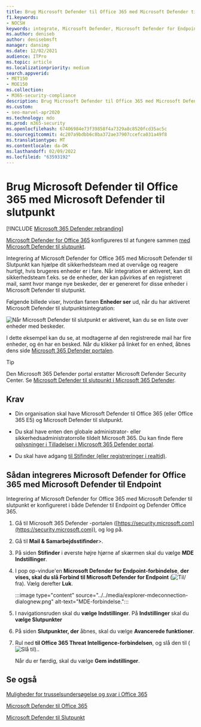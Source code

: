 ```yaml
---
title: Brug Microsoft Defender til Office 365 med Microsoft Defender til slutpunkt
f1.keywords:
- NOCSH
keywords: integrate, Microsoft Defender, Microsoft Defender for Endpoint
ms.author: deniseb
author: denisebmsft
manager: dansimp
ms.date: 12/02/2021
audience: ITPro
ms.topic: article
ms.localizationpriority: medium
search.appverid:
- MET150
- MOE150
ms.collection:
- M365-security-compliance
description: Brug Microsoft Defender til Office 365 med Microsoft Defender til Endpoint for at få mere detaljerede oplysninger om trusler mod dine enheder og dit mailindhold.
ms.custom:
- seo-marvel-apr2020
ms.technology: mdo
ms.prod: m365-security
ms.openlocfilehash: 67406984e73f39858f4a7329a8c8520fcd35ac5c
ms.sourcegitcommit: 4c207a9bdbb6c8ba372ae37907ccefca031a49f8
ms.translationtype: MT
ms.contentlocale: da-DK
ms.lasthandoff: 02/09/2022
ms.locfileid: "63593192"
---
```

# <a name="use-microsoft-defender-for-office-365-together-with-microsoft-defender-for-endpoint"></a>Brug Microsoft Defender til Office 365 med Microsoft Defender til slutpunkt

[!INCLUDE [Microsoft 365 Defender rebranding](../includes/microsoft-defender-for-office.md)]


[Microsoft Defender for Office 365](defender-for-office-365.md) konfigureres til at fungere sammen [med Microsoft Defender til slutpunkt](/windows/security/threat-protection).

Integrering af Microsoft Defender for Office 365 med Microsoft Defender til Slutpunkt kan hjælpe dit sikkerhedsteam med at overvåge og reagere hurtigt, hvis brugeres enheder er i fare. Når integration er aktiveret, kan dit sikkerhedsteam f.eks. se de enheder, der kan påvirkes af en registreret mail, samt hvor mange nye beskeder, der er genereret for disse enheder i Microsoft Defender til slutpunkt.

Følgende billede viser, hvordan fanen **Enheder ser** ud, når du har aktiveret Microsoft Defender til slutpunktsintegration:

![Når Microsoft Defender til slutpunkt er aktiveret, kan du se en liste over enheder med beskeder.](../../media/fec928ea-8f0c-44d7-80b9-a2e0a8cd4e89.PNG)

I dette eksempel kan du se, at modtagerne af den registrerede mail har fire enheder, og én har en besked. Når du klikker på linket for en enhed, åbnes dens side [Microsoft 365 Defender portalen](/microsoft-365/security/defender/microsoft-365-defender).

> [!TIP]
> Den Microsoft 365 Defender portal erstatter Microsoft Defender Security Center. Se [Microsoft Defender til slutpunkt i Microsoft 365 Defender](../defender/microsoft-365-security-center-mde.md).

## <a name="requirements"></a>Krav

- Din organisation skal have Microsoft Defender til Office 365 (eller Office 365 E5) og Microsoft Defender til slutpunkt.

- Du skal have enten den globale administrator- eller sikkerhedsadministratorrolle tildelt Microsoft 365. Du kan finde flere [oplysninger i Tilladelser i Microsoft 365 Defender portal](permissions-microsoft-365-security-center.md).

- Du skal have adgang [til Stifinder (eller registreringer i realtid)](threat-explorer.md).

## <a name="to-integrate-microsoft-defender-for-office-365-with-microsoft-defender-for-endpoint"></a>Sådan integreres Microsoft Defender for Office 365 med Microsoft Defender til Endpoint

Integrering af Microsoft Defender for Office 365 med Microsoft Defender til slutpunkt er konfigureret i både Defender til Endpoint og Defender Office 365.

1. Gå til Microsoft 365 Defender -portalen ([https://security.microsoft.com](https://security.microsoft.com)), og log på.

2. Gå til **Mail & Samarbejdsstifinder**\>. 

3. På siden **Stifinder** i øverste højre hjørne af skærmen skal du vælge **MDE Indstillinger**.

3. I pop op-vindue'en **Microsoft Defender for Endpoint-forbindelse**, **der vises, skal du slå Forbind til Microsoft Defender for Endpoint** (![Til/](../../media/scc-toggle-on.png)fra). Vælg derefter **Luk**.

    :::image type="content" source="../../media/explorer-mdeconnection-dialognew.png" alt-text="MDE-forbindelse.":::

4. I navigationsruden skal du **vælge Indstillinger**. På **Indstillinger** skal du **vælge Slutpunkter**

5. På siden **Slutpunkter, der** åbnes, skal du vælge **Avancerede funktioner**.

6. Rul ned **til Office 365 Threat Intelligence-forbindelsen**, og slå den til (![Slå til).](../../media/scc-toggle-on.png).

   Når du er færdig, skal du vælge **Gem indstillinger**.

## <a name="see-also"></a>Se også

[Muligheder for trusselsundersøgelse og svar i Office 365](office-365-ti.md)

[Microsoft Defender til Office 365](defender-for-office-365.md)

[Microsoft Defender til Slutpunkt](/windows/security/threat-protection)

